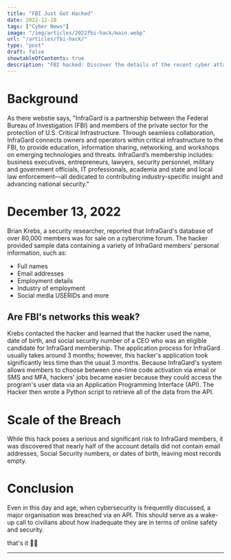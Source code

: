```yaml
---
title: "FBI Just Got Hacked"
date: 2022-12-18
tags: ["Cyber News"]
image: "/img/articles/2022fbi-hack/main.webp"
url: "/articles/fbi-hack/"
type: "post"
draft: false
showtableOfContents: true
description: "FBI hacked: Discover the details of the recent cyber attack and what it means for cybersecurity. Read our article."
---
```


# Background
As there webstie says, "InfraGard is a partnership between the Federal Bureau of Investigation (FBI) and members of the private sector for the protection of U.S. Critical Infrastructure. Through seamless collaboration, InfraGard connects owners and operators within critical infrastructure to the FBI, to provide education, information sharing, networking, and workshops on emerging technologies and threats. InfraGard’s membership includes: business executives, entrepreneurs, lawyers, security personnel, military and government officials, IT professionals, academia and state and local law enforcement—all dedicated to contributing industry-specific insight and advancing national security."

# December 13, 2022
Brian Krebs, a security researcher, reported that InfraGard's database of over 80,000 members was for sale on a cybercrime forum. The hacker provided sample data containing a variety of InfraGard members' personal information, such as:

- Full names
- Email addresses
- Employment details
- Industry of employment
- Social media USERIDs and more

## Are FBI's networks this weak? 
Krebs contacted the hacker and learned that the hacker used the name, date of birth, and social security number of a CEO who was an eligible candidate for InfraGard membership. The application process for InfraGard usually takes around 3 months; however, this hacker's application took significantly less time than the usual 3 months. Because InfraGard's system allows members to choose between one-time code activation via email or SMS and MFA, hackers' jobs became easier because they could access the program's user data via an Application Programming Interface (API). The Hacker then wrote a Python script to retrieve all of the data from the API.

# Scale of the Breach
While this hack poses a serious and significant risk to InfraGard members, it was discovered that nearly half of the account details did not contain email addresses, Social Security numbers, or dates of birth, leaving most records empty.

# Conclusion
Even in this day and age, when cybersecurity is frequently discussed, a major organisation was breached via an API. This should serve as a wake-up call to civilians about how inadequate they are in terms of online safety and security.


that's it ✌🏽

-------------------------------------------------------------
  